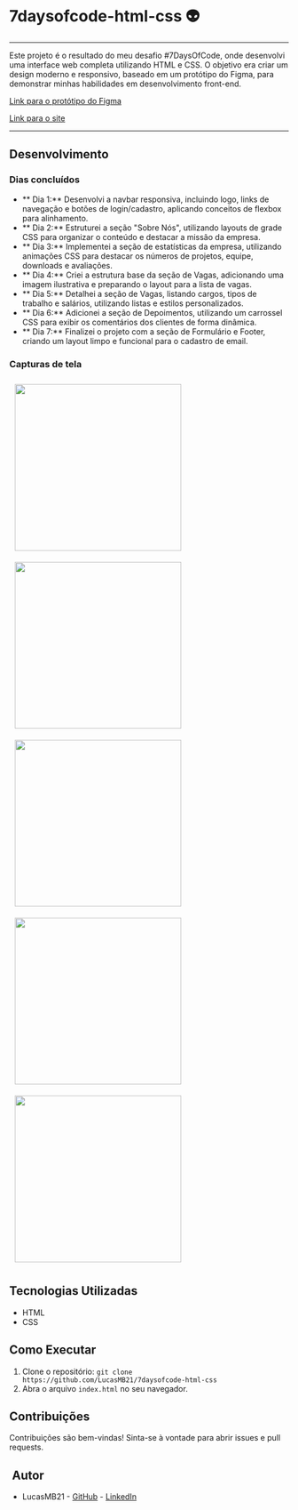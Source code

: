 # 7daysofcode-html-css 👽
---
Este projeto é o resultado do meu desafio #7DaysOfCode, onde desenvolvi uma interface web completa utilizando HTML e CSS. O objetivo era criar um design moderno e responsivo, baseado em um protótipo do Figma, para demonstrar minhas habilidades em desenvolvimento front-end.

[Link para o protótipo do Figma](https://www.figma.com/design/mm3MLozvUDGhDRTxSLlGL5/7daysOfCode-HTML-CSS?node-id=0-9878&t=aqC3btONbioWH0dh-0)

[Link para o site](https://lucasmb21.github.io/7daysofcode-html-css/)

---

##  Desenvolvimento

###  **Dias concluídos**

* ** Dia 1:** Desenvolvi a navbar responsiva, incluindo logo, links de navegação e botões de login/cadastro, aplicando conceitos de flexbox para alinhamento.
* ** Dia 2:** Estruturei a seção "Sobre Nós", utilizando layouts de grade CSS para organizar o conteúdo e destacar a missão da empresa.
* ** Dia 3:** Implementei a seção de estatísticas da empresa, utilizando animações CSS para destacar os números de projetos, equipe, downloads e avaliações.
* ** Dia 4:** Criei a estrutura base da seção de Vagas, adicionando uma imagem ilustrativa e preparando o layout para a lista de vagas.
* ** Dia 5:** Detalhei a seção de Vagas, listando cargos, tipos de trabalho e salários, utilizando listas e estilos personalizados.
* ** Dia 6:** Adicionei a seção de Depoimentos, utilizando um carrossel CSS para exibir os comentários dos clientes de forma dinâmica.
* ** Dia 7:** Finalizei o projeto com a seção de Formulário e Footer, criando um layout limpo e funcional para o cadastro de email.

###  **Capturas de tela**

<div style="display: flex; flex-wrap: wrap;">
    <img src="https://github.com/user-attachments/assets/bc1ef8d1-b006-45f2-805a-3a1d0d8fd4b3" width="300" style="margin: 10px;">
    <img src="https://github.com/user-attachments/assets/36848852-dacc-44fa-aa5d-c29e89c684f3" width="300" style="margin: 10px;">
    <img src="https://github.com/user-attachments/assets/ee712411-e28f-4d73-bd64-ec41f3da1d4a" width="300" style="margin: 10px;">
    <img src="https://github.com/user-attachments/assets/16923fc2-f4cf-44f9-a6e5-dc93a27c6b19" width="300" style="margin: 10px;">
    <img src="https://github.com/user-attachments/assets/cb6a4c4d-da28-4704-9b9e-7d7cdbb85d73" width="300" style="margin: 10px;">
</div>

##  Tecnologias Utilizadas

* HTML
* CSS

##  Como Executar

1.  Clone o repositório: `git clone https://github.com/LucasMB21/7daysofcode-html-css`
2.  Abra o arquivo `index.html` no seu navegador.

##  Contribuições

Contribuições são bem-vindas! Sinta-se à vontade para abrir issues e pull requests.

## ‍ Autor

* LucasMB21 - [GitHub](https://github.com/LucasMB21) - [LinkedIn](https://www.linkedin.com/in/lucasmb21)
